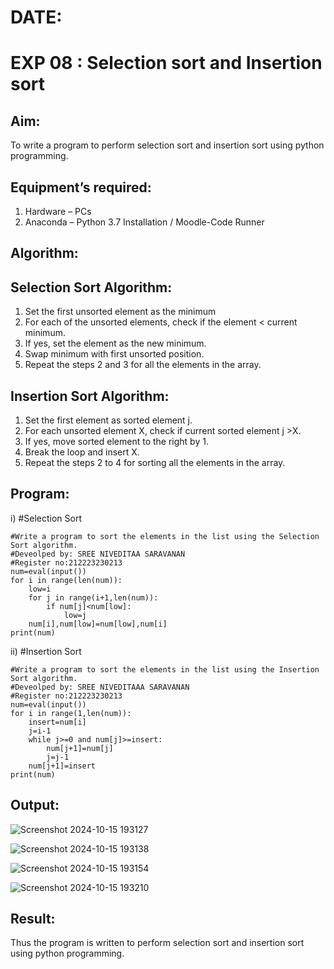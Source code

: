 # DATE:
# EXP 08 : Selection sort and Insertion sort
## Aim:
To write a program to perform selection sort and insertion sort using python programming.
## Equipment’s required:
1.	Hardware – PCs
2.	Anaconda – Python 3.7 Installation / Moodle-Code Runner
## Algorithm:
## Selection Sort Algorithm:
1.	Set the first unsorted element as the minimum
2.	For each of the unsorted elements, check if the element < current minimum.
3.	If yes, set the element as the new minimum.
4.	Swap minimum with first unsorted position.
5.	Repeat the steps 2 and 3 for all the elements in the array.
## Insertion Sort Algorithm:
1.	Set the first element as sorted element j.
2.	For each unsorted element X, check if current sorted element j >X.
3.	If yes, move sorted element to the right by 1.
4.	Break the loop and insert X.
5.	Repeat the steps 2 to 4 for sorting all the elements in the array.
## Program:
i)	#Selection Sort
```
#Write a program to sort the elements in the list using the Selection Sort algorithm.
#Deveolped by: SREE NIVEDITAA SARAVANAN
#Register no:212223230213
num=eval(input())
for i in range(len(num)):
    low=i
    for j in range(i+1,len(num)):
        if num[j]<num[low]:
            low=j
    num[i],num[low]=num[low],num[i]
print(num)

```
ii)	#Insertion Sort
```
#Write a program to sort the elements in the list using the Insertion Sort algorithm.
#Deveolped by: SREE NIVEDITAAA SARAVANAN
#Register no:212223230213
num=eval(input())
for i in range(1,len(num)):
    insert=num[i]
    j=i-1
    while j>=0 and num[j]>=insert:
        num[j+1]=num[j]
        j=j-1
    num[j+1]=insert
print(num)

```

## Output:

![Screenshot 2024-10-15 193127](https://github.com/user-attachments/assets/83bd1f03-6aac-4f49-b890-dce56667a568)

![Screenshot 2024-10-15 193138](https://github.com/user-attachments/assets/51deae40-6894-4597-9cfa-8d96a4a5b31a)

![Screenshot 2024-10-15 193154](https://github.com/user-attachments/assets/07e61f9b-6400-4de2-ab9a-e52702084f4b)

![Screenshot 2024-10-15 193210](https://github.com/user-attachments/assets/ac0f54a1-5743-4acf-acae-70723939f3af)


## Result:
Thus the program is written to perform selection sort and insertion sort using python programming.
